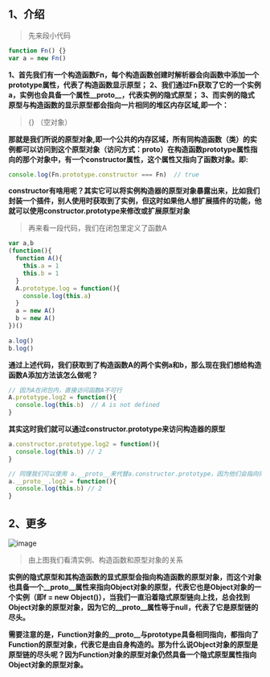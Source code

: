 ## 1、介绍

> 先来段小代码
```javascript
function Fn() {}
var a = new Fn()
```

**1、首先我们有一个构造函数Fn，每个构造函数创建时解析器会向函数中添加一个prototype属性，代表了构造函数显示原型；**
**2、我们通过Fn获取了它的一个实例a，实例也会具备一个属性__proto__，代表实例的隐式原型；**
**3、而实例的隐式原型与构造函数的显示原型都会指向一片相同的堆区内存区域,即一个：**
> {} （空对象）

**那就是我们所说的原型对象,即一个公共的内存区域，所有同构造函数（类）的实例都可以访问到这个原型对象（访问方式：proto）在构造函数prototype属性指向的那个对象中，有一个constructor属性，这个属性又指向了函数对象。即:**

```javascript
console.log(Fn.prototype.constructor === Fn)  // true
```

**constructor有啥用呢？其实它可以将实例构造器的原型对象暴露出来，比如我们封装一个插件，别人使用时获取到了实例，但这时如果他人想扩展插件的功能，他就可以使用constructor.prototype来修改或扩展原型对象**

> 再来看一段代码，我们在闭包里定义了函数A

```javascript
var a,b
(function(){
  function A(){
    this.a = 1
    this.b = 1   
  }  
  A.prototype.log = function(){
    console.log(this.a)
  }
  a = new A()
  b = new A()
})()
       
a.log()
b.log()
```

**通过上述代码，我们获取到了构造函数A的两个实例a和b，那么现在我们想给构造函数A添加方法该怎么做呢？**
```javascript
// 因为A在闭包内，直接访问函数A不可行 
A.prototype.log2 = function(){
  console.log(this.b)  // A is not defined
}
```

**其实这时我们就可以通过constructor.prototype来访问构造器的原型**

```javascript
a.constructor.prototype.log2 = function(){
  console.log(this.b) // 2
}

// 同理我们可以使用 a.__proto__来代替a.constructor.prototype，因为他们会指向同一片堆区的内存
a.__proto__.log2 = function(){
  console.log(this.b) // 2
}
```


    

## 2、更多

![image](https://user-images.githubusercontent.com/48883217/93549957-022e6c80-f99d-11ea-9498-e5f972294420.png)

> 由上图我们看清实例、构造函数和原型对象的关系

**实例的隐式原型和其构造函数的显式原型会指向构造函数的原型对象，而这个对象也具备一个__proto__属性来指向Object对象的原型，代表它也是Object对象的一个实例（即f = new Object()），当我们一直沿着隐式原型链向上找，总会找到Object对象的原型对象，因为它的__proto__属性等于null，代表了它是原型链的尽头。**

**需要注意的是，Function对象的__proto__与prototype具备相同指向，都指向了Function的原型对象，代表它是由自身构造的。那为什么说Object对象的原型是原型链的尽头呢？因为Function对象的原型对象仍然具备一个隐式原型属性指向Object对象的原型对象。**




